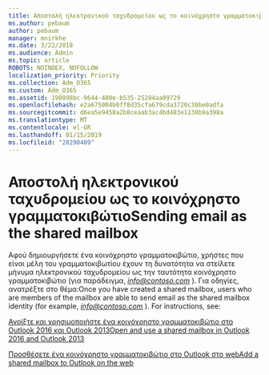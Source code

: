 ```yaml
---
title: Αποστολή ηλεκτρονικού ταχυδρομείου ως το κοινόχρηστο γραμματοκιβώτιο
ms.author: pebaum
author: pebaum
manager: mnirkhe
ms.date: 3/22/2018
ms.audience: Admin
ms.topic: article
ROBOTS: NOINDEX, NOFOLLOW
localization_priority: Priority
ms.collection: Adm_O365
ms.custom: Adm_O365
ms.assetid: 190898bc-9644-480e-b535-25284aa09729
ms.openlocfilehash: e2a675004b0ff8d35cfa679cda3720c30be0adfa
ms.sourcegitcommit: d6ea5e9458a2b8ceaab3ac4bd483e1130b9a398a
ms.translationtype: MT
ms.contentlocale: el-GR
ms.lasthandoff: 01/15/2019
ms.locfileid: "28290409"
---
```

# <a name="sending-email-as-the-shared-mailbox"></a><span data-ttu-id="1c7a5-102">Αποστολή ηλεκτρονικού ταχυδρομείου ως το κοινόχρηστο γραμματοκιβώτιο</span><span class="sxs-lookup"><span data-stu-id="1c7a5-102">Sending email as the shared mailbox</span></span>

<span data-ttu-id="1c7a5-p101">Αφού δημιουργήσετε ένα κοινόχρηστο γραμματοκιβώτιο, χρήστες που είναι μέλη του γραμματοκιβωτίου έχουν τη δυνατότητα να στείλετε μήνυμα ηλεκτρονικού ταχυδρομείου ως την ταυτότητα κοινόχρηστο γραμματοκιβώτιο (για παράδειγμα, *info@contoso.com* ). Για οδηγίες, ανατρέξτε στο θέμα:</span><span class="sxs-lookup"><span data-stu-id="1c7a5-p101">Once you have created a shared mailbox, users who are members of the mailbox are able to send email as the shared mailbox identity (for example,  *info@contoso.com*  ). For instructions, see:</span></span> 
  
[<span data-ttu-id="1c7a5-105">Ανοίξτε και χρησιμοποιήστε ένα κοινόχρηστο γραμματοκιβώτιο στο Outlook 2016 και Outlook 2013</span><span class="sxs-lookup"><span data-stu-id="1c7a5-105">Open and use a shared mailbox in Outlook 2016 and Outlook 2013</span></span>](https://support.office.com/en-us/article/open-and-use-a-shared-mailbox-in-outlook-2016-and-outlook-2013-d94a8e9e-21f1-4240-808b-de9c9c088afd)
  
[<span data-ttu-id="1c7a5-106">Προσθέσετε ένα κοινόχρηστο γραμματοκιβώτιο στο Outlook στο web</span><span class="sxs-lookup"><span data-stu-id="1c7a5-106">Add a shared mailbox to Outlook on the web</span></span>](https://support.office.com/en-us/article/add-a-shared-mailbox-to-outlook-on-the-web-98b5a90d-4e38-415d-a030-f09a4cd28207)
  

